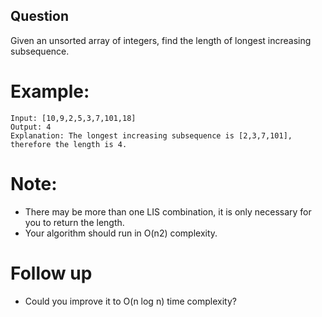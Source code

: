 ## Question
Given an unsorted array of integers, find the length of longest increasing subsequence.

# Example:
```
Input: [10,9,2,5,3,7,101,18]
Output: 4 
Explanation: The longest increasing subsequence is [2,3,7,101], therefore the length is 4. 
```

# Note:
- There may be more than one LIS combination, it is only necessary for you to return the length.
- Your algorithm should run in O(n2) complexity.

# Follow up
- Could you improve it to O(n log n) time complexity?